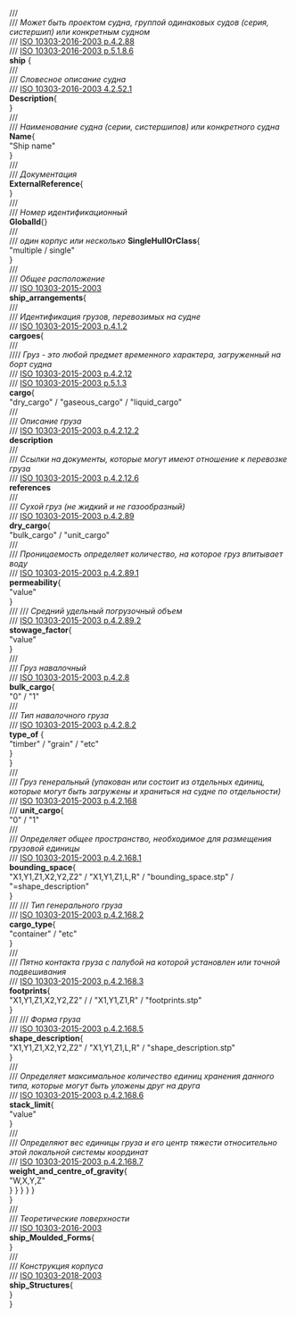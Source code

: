 ///  
/// *Может быть проектом судна, группой одинаковых судов (серия, систершип) или конкретным судном*   
/// [ISO 10303-2016-2003 p.4.2.88](/reference/en/ISO/ISO%2010303-216-2003.pdf#page=129)   
/// [ISO 10303-2016-2003 p.5.1.8.6](/reference/en/ISO/ISO%2010303-216-2003.pdf#page=286)  
**ship** {  
    ///  
    /// *Словесное описание судна*  
    /// [ISO 10303-2016-2003 4.2.52.1](/reference/en/ISO/ISO%2010303-216-2003.pdf#page=83)  
    **Description**{  
    }  
    ///  
    /// *Наименование судна (серии, систершипов) или конкретного судна*  
    **Name**{  
        "Ship name"  
    }  
    ///  
    /// *Документация*  
    **ExternalReference**{  
    }  
    ///  
    /// *Номер идентификационный*  
    **GlobalId**{}  
    ///  
    /// *один корпус или несколько* 
    **SingleHullOrClass**{  
        "multiple / single"  
    }  
    ///  
    /// *Общее расположение*  
    /// [ISO 10303-2015-2003](/reference/en/ISO/ISO%2010303-215-2004.pdf)  
    **ship_arrangements**{  
        ///  
        /// *Идентификация грузов, перевозимых на судне*  
        /// [ISO 10303-2015-2003 p.4.1.2](/reference/en/ISO/ISO%2010303-215-2004.pdf#page=21)  
        **cargoes**{  
            ///  
            //// *Груз - это любой предмет временного характера, загруженный на борт судна*  
            /// [ISO 10303-2015-2003 p.4.2.12](/reference/en/ISO/ISO%2010303-215-2004.pdf#page=39)  
            /// [ISO 10303-2015-2003 p.5.1.3](/reference/en/ISO/ISO%2010303-215-2004.pdf#page=230)  
            **cargo**{  
                "dry_cargo" / "gaseous_cargo" / "liquid_cargo"  
                ///  
                /// *Описание груза*  
                /// [ISO 10303-2015-2003 p.4.2.12.2](/reference/en/ISO/ISO%2010303-215-2004.pdf#page=40)  
                **description**  
                ///  
                /// *Ссылки на документы, которые могут имеют отношение к перевозке груза*  
                /// [ISO 10303-2015-2003 p.4.2.12.6](/reference/en/ISO/ISO%2010303-215-2004.pdf#page=6)  
                **references**  
                ///  
                /// *Сухой груз (не жидкий и не газообразный)*  
                /// [ISO 10303-2015-2003 p.4.2.89](/reference/en/ISO/ISO%2010303-215-2004.pdf#page=106)  
                **dry_cargo**{  
                    "bulk_cargo" / "unit_cargo"  
                    ///  
                    /// *Проницаемость определяет количество, на которое груз впитывает воду*  
                    /// [ISO 10303-2015-2003 p.4.2.89.1](/reference/en/ISO/ISO%2010303-215-2004.pdf#page=106)  
                    **permeability**{  
                        "value"  
                    }  
                    /// 
                    /// *Средний удельный погрузочный объем*  
                    /// [ISO 10303-2015-2003 p.4.2.89.2](/reference/en/ISO/ISO%2010303-215-2004.pdf#page=106)  
                    **stowage_factor**{  
                        "value"  
                    }  
                    ///  
                    /// *Груз навалочный*  
                    /// [ISO 10303-2015-2003 p.4.2.8](/reference/en/ISO/ISO%2010303-215-2004.pdf#page=35)  
                    **bulk_cargo**{  
                        "0" / "1"  
                        ///  
                        /// *Тип навалочного груза*  
                        /// [ISO 10303-2015-2003 p.4.2.8.2](/reference/en/ISO/ISO%2010303-215-2004.pdf#page=35)  
                        **type_of** {  
                            "timber" / "grain"  / "etc"  
                        }  
                    }  
                    ///  
                    /// *Груз генеральный (упакован или состоит из отдельных единиц, которые могут быть загружены и храниться на судне по отдельности)*  
                    /// [ISO 10303-2015-2003 p.4.2.168](/reference/en/ISO/ISO%2010303-215-2004.pdf#page=160)  
                    /// **unit_cargo**{  
                        "0" / "1"  
                        ///  
                        /// *Определяет общее пространство, необходимое для размещения грузовой единицы*  
                        /// [ISO 10303-2015-2003 p.4.2.168.1](/reference/en/ISO/ISO%2010303-215-2004.pdf#page=161)  
                        **bounding_space**{  
                            "X1,Y1,Z1,X2,Y2,Z2" / "X1,Y1,Z1,L,R" / "bounding_space.stp" / "=shape_description"  
                        }  
                        ///
                        /// *Тип генерального груза*  
                        /// [ISO 10303-2015-2003 p.4.2.168.2](/reference/en/ISO/ISO%2010303-215-2004.pdf#page=161)  
                        **cargo_type**{  
                            "container" / "etc"  
                        }  
                        ///  
                        /// *Пятно контакта груза с палубой на которой установлен или точной подвешивания*  
                        /// [ISO 10303-2015-2003 p.4.2.168.3](/reference/en/ISO/ISO%2010303-215-2004.pdf#page=162)  
                        **footprints**{  
                            "X1,Y1,Z1,X2,Y2,Z2" / / "X1,Y1,Z1,R" / "footprints.stp"  
                        }  
                        ///
                        /// *Форма груза*  
                        /// [ISO 10303-2015-2003 p.4.2.168.5](/reference/en/ISO/ISO%2010303-215-2004.pdf#page=162)  
                        **shape_description**{  
                            "X1,Y1,Z1,X2,Y2,Z2" / "X1,Y1,Z1,L,R" / "shape_description.stp"  
                        }  
                        ///  
                        /// *Определяет максимальное количество единиц хранения данного типа, которые могут быть уложены друг на друга*  
                        /// [ISO 10303-2015-2003 p.4.2.168.6](/reference/en/ISO/ISO%2010303-215-2004.pdf#page=162)  
                        **stack_limit**{  
                            "value"  
                        }  
                        ///  
                        /// *Определяют вес единицы груза и его центр тяжести относительно этой локальной системы координат*  
                        /// [ISO 10303-2015-2003 p.4.2.168.7](/reference/en/ISO/ISO%2010303-215-2004.pdf#page=163)  
                        **weight_and_centre_of_gravity**{  
                            "W,X,Y,Z"  
                        }
                    }
                }
            }
        }  
    }  
    ///  
    /// *Теоретические поверхности*  
    /// [ISO 10303-2016-2003](/reference/en/ISO/ISO%2010303-216-2003.pdf)  
    **ship_Moulded_Forms**{  
    }  
    ///  
    /// *Конструкция корпуса*  
    /// [ISO 10303-2018-2003](/reference/en/ISO/ISO%2010303-218-2004.pdf)  
    **ship_Structures**{  
    }  
}